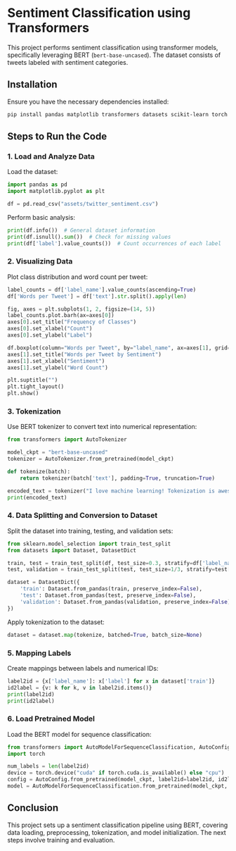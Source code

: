 # Sentiment Classification using Transformers

This project performs sentiment classification using transformer models, specifically leveraging BERT (`bert-base-uncased`). The dataset consists of tweets labeled with sentiment categories. 

## Installation

Ensure you have the necessary dependencies installed:

```bash
pip install pandas matplotlib transformers datasets scikit-learn torch
```

## Steps to Run the Code

### 1. Load and Analyze Data

Load the dataset:

```python
import pandas as pd
import matplotlib.pyplot as plt

df = pd.read_csv("assets/twitter_sentiment.csv")
```

Perform basic analysis:

```python
print(df.info())  # General dataset information
print(df.isnull().sum())  # Check for missing values
print(df['label'].value_counts())  # Count occurrences of each label
```

### 2. Visualizing Data

Plot class distribution and word count per tweet:

```python
label_counts = df['label_name'].value_counts(ascending=True)
df['Words per Tweet'] = df['text'].str.split().apply(len)

fig, axes = plt.subplots(1, 2, figsize=(14, 5))
label_counts.plot.barh(ax=axes[0])
axes[0].set_title("Frequency of Classes")
axes[0].set_xlabel("Count")
axes[0].set_ylabel("Label")

df.boxplot(column="Words per Tweet", by="label_name", ax=axes[1], grid=False)
axes[1].set_title("Words per Tweet by Sentiment")
axes[1].set_xlabel("Sentiment")
axes[1].set_ylabel("Word Count")

plt.suptitle("")  
plt.tight_layout()
plt.show()
```

### 3. Tokenization

Use BERT tokenizer to convert text into numerical representation:

```python
from transformers import AutoTokenizer

model_ckpt = "bert-base-uncased"
tokenizer = AutoTokenizer.from_pretrained(model_ckpt)

def tokenize(batch):
    return tokenizer(batch['text'], padding=True, truncation=True)

encoded_text = tokenizer("I love machine learning! Tokenization is awesome!!")
print(encoded_text)
```

### 4. Data Splitting and Conversion to Dataset

Split the dataset into training, testing, and validation sets:

```python
from sklearn.model_selection import train_test_split
from datasets import Dataset, DatasetDict

train, test = train_test_split(df, test_size=0.3, stratify=df['label_name'])
test, validation = train_test_split(test, test_size=1/3, stratify=test['label_name'])

dataset = DatasetDict({
    'train': Dataset.from_pandas(train, preserve_index=False),
    'test': Dataset.from_pandas(test, preserve_index=False),
    'validation': Dataset.from_pandas(validation, preserve_index=False)
})
```

Apply tokenization to the dataset:

```python
dataset = dataset.map(tokenize, batched=True, batch_size=None)
```

### 5. Mapping Labels

Create mappings between labels and numerical IDs:

```python
label2id = {x['label_name']: x['label'] for x in dataset['train']}
id2label = {v: k for k, v in label2id.items()}
print(label2id)
print(id2label)
```

### 6. Load Pretrained Model

Load the BERT model for sequence classification:

```python
from transformers import AutoModelForSequenceClassification, AutoConfig
import torch

num_labels = len(label2id)
device = torch.device("cuda" if torch.cuda.is_available() else "cpu")
config = AutoConfig.from_pretrained(model_ckpt, label2id=label2id, id2label=id2label)
model = AutoModelForSequenceClassification.from_pretrained(model_ckpt, config=config).to(device)
```

## Conclusion

This project sets up a sentiment classification pipeline using BERT, covering data loading, preprocessing, tokenization, and model initialization. The next steps involve training and evaluation.
